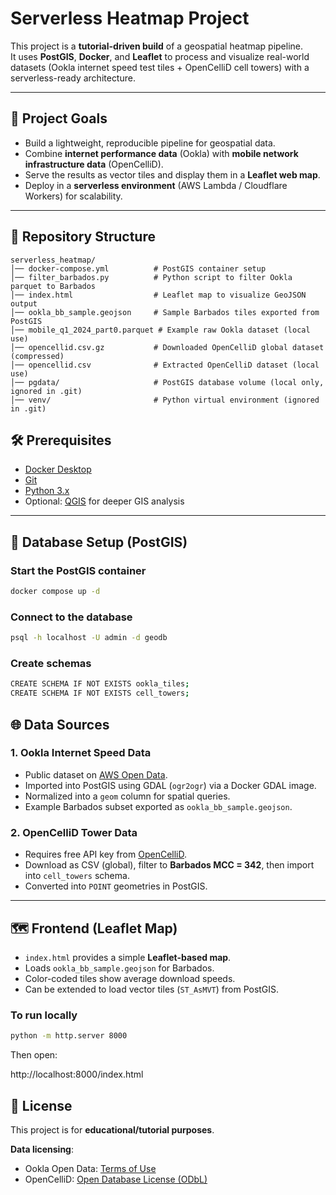 # Serverless Heatmap Project

This project is a **tutorial-driven build** of a geospatial heatmap pipeline.  
It uses **PostGIS**, **Docker**, and **Leaflet** to process and visualize real-world datasets (Ookla internet speed test tiles + OpenCelliD cell towers) with a serverless-ready architecture.

---

## 🚀 Project Goals
- Build a lightweight, reproducible pipeline for geospatial data.
- Combine **internet performance data** (Ookla) with **mobile network infrastructure data** (OpenCelliD).
- Serve the results as vector tiles and display them in a **Leaflet web map**.
- Deploy in a **serverless environment** (AWS Lambda / Cloudflare Workers) for scalability.

---

## 📂 Repository Structure
```plaintext
serverless_heatmap/
│── docker-compose.yml          # PostGIS container setup
│── filter_barbados.py          # Python script to filter Ookla parquet to Barbados
│── index.html                  # Leaflet map to visualize GeoJSON output
│── ookla_bb_sample.geojson     # Sample Barbados tiles exported from PostGIS
│── mobile_q1_2024_part0.parquet # Example raw Ookla dataset (local use)
│── opencellid.csv.gz           # Downloaded OpenCelliD global dataset (compressed)
│── opencellid.csv              # Extracted OpenCelliD dataset (local use)
│── pgdata/                     # PostGIS database volume (local only, ignored in .git)
│── venv/                       # Python virtual environment (ignored in .git)
```

## 🛠️ Prerequisites
- [Docker Desktop](https://www.docker.com/products/docker-desktop/)
- [Git](https://git-scm.com/)
- [Python 3.x](https://www.python.org/downloads/)
- Optional: [QGIS](https://qgis.org/) for deeper GIS analysis

---

## 🐘 Database Setup (PostGIS)

### Start the PostGIS container
```bash
docker compose up -d
```

### Connect to the database
```bash
psql -h localhost -U admin -d geodb

```

### Create schemas
```bash
CREATE SCHEMA IF NOT EXISTS ookla_tiles;
CREATE SCHEMA IF NOT EXISTS cell_towers;

```

## 🌐 Data Sources

### 1. Ookla Internet Speed Data
- Public dataset on [AWS Open Data](https://registry.opendata.aws/speedtest-global-performance/).
- Imported into PostGIS using GDAL (`ogr2ogr`) via a Docker GDAL image.
- Normalized into a `geom` column for spatial queries.
- Example Barbados subset exported as `ookla_bb_sample.geojson`.

### 2. OpenCelliD Tower Data
- Requires free API key from [OpenCelliD](https://opencellid.org/).
- Download as CSV (global), filter to **Barbados MCC = 342**, then import into `cell_towers` schema.
- Converted into `POINT` geometries in PostGIS.

---

## 🗺️ Frontend (Leaflet Map)
- `index.html` provides a simple **Leaflet-based map**.
- Loads `ookla_bb_sample.geojson` for Barbados.
- Color-coded tiles show average download speeds.
- Can be extended to load vector tiles (`ST_AsMVT`) from PostGIS.

### To run locally
```bash
python -m http.server 8000

````

Then open:

http://localhost:8000/index.html


## 📜 License

This project is for **educational/tutorial purposes**.

**Data licensing**:  
- Ookla Open Data: [Terms of Use](https://registry.opendata.aws/speedtest-global-performance/)  
- OpenCelliD: [Open Database License (ODbL)](https://opencellid.org/license)  


